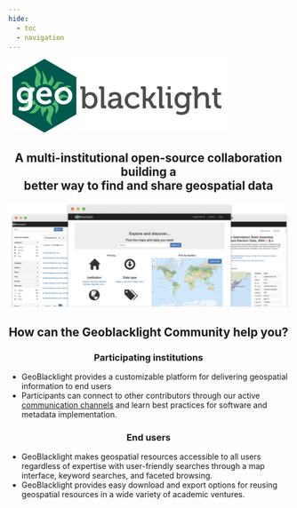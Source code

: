 ```yaml
---
hide:
  - toc
  - navigation
---
```

<style>
.md-typeset h1 {
    visibility: hidden;
    line-height: 0;
    margin: 0;
    padding: 0;
  }
</style>

<img src="./images/geoblacklight-logo@2x.png" alt="GeoBlacklight Logo" class="center">


<h2 style="text-align: center;">A multi-institutional open-source collaboration building a </br>better way to find and share geospatial data</h2>

![](images/gbl-multipage.png)

<h2 style="text-align: center;">How can the Geoblacklight Community  help you?</h2>

<div id="grid-line">
	
<div class="cell">
<h3 style="text-align: center;">Participating institutions</h3>
<ul>
<li>GeoBlacklight provides a customizable platform for delivering geospatial information to end users</li>
<li>Participants can connect to other contributors through our active <a href = "community/#how-to-connect">communication channels</a> and learn best practices for software and metadata implementation.</li>
</ul>
</div>

<div class="cell">
<h3 style="text-align: center;">End users</h3>
<ul>
<li>GeoBlacklight makes geospatial resources accessible to all users regardless of expertise with user-friendly searches through a map interface, keyword searches, and faceted browsing.</li>
<li>GeoBlacklight provides easy download and export options for reusing geospatial resources in a wide variety of academic ventures.</li>
</ul>
</div>

</div>